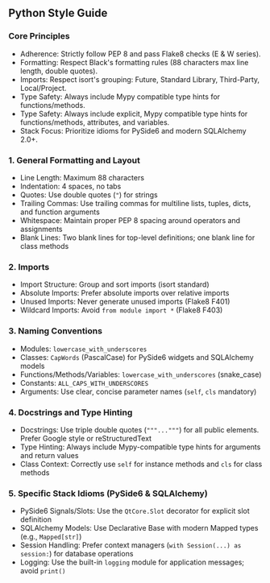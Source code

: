 ## Python Style Guide

### Core Principles
- Adherence: Strictly follow PEP 8 and pass Flake8 checks (E & W series).
- Formatting: Respect Black's formatting rules (88 characters max line length, double quotes).
- Imports: Respect isort's grouping: Future, Standard Library, Third-Party, Local/Project.
- Type Safety: Always include Mypy compatible type hints for functions/methods.
- Type Safety: Always include explicit, Mypy compatible type hints for functions/methods, attributes, and variables.
- Stack Focus: Prioritize idioms for PySide6 and modern SQLAlchemy 2.0+.

### 1. General Formatting and Layout
- Line Length: Maximum 88 characters
- Indentation: 4 spaces, no tabs
- Quotes: Use double quotes (`"`) for strings
- Trailing Commas: Use trailing commas for multiline lists, tuples, dicts, and function arguments
- Whitespace: Maintain proper PEP 8 spacing around operators and assignments
- Blank Lines: Two blank lines for top-level definitions; one blank line for class methods

### 2. Imports
- Import Structure: Group and sort imports (isort standard)
- Absolute Imports: Prefer absolute imports over relative imports
- Unused Imports: Never generate unused imports (Flake8 F401)
- Wildcard Imports: Avoid `from module import *` (Flake8 F403)

### 3. Naming Conventions
- Modules: `lowercase_with_underscores`
- Classes: `CapWords` (PascalCase) for PySide6 widgets and SQLAlchemy models
- Functions/Methods/Variables: `lowercase_with_underscores` (snake_case)
- Constants: `ALL_CAPS_WITH_UNDERSCORES`
- Arguments: Use clear, concise parameter names (`self`, `cls` mandatory)

### 4. Docstrings and Type Hinting
- Docstrings: Use triple double quotes (`"""..."""`) for all public elements. Prefer Google style or reStructuredText
- Type Hinting: Always include Mypy-compatible type hints for arguments and return values
- Class Context: Correctly use `self` for instance methods and `cls` for class methods

### 5. Specific Stack Idioms (PySide6 & SQLAlchemy)
- PySide6 Signals/Slots: Use the `QtCore.Slot` decorator for explicit slot definition
- SQLAlchemy Models: Use Declarative Base with modern Mapped types (e.g., `Mapped[str]`)
- Session Handling: Prefer context managers (`with Session(...) as session:`) for database operations
- Logging: Use the built-in `logging` module for application messages; avoid `print()`
